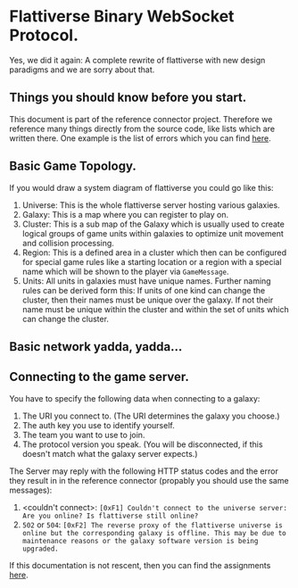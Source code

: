 # Flattiverse Binary WebSocket Protocol.

Yes, we did it again: A complete rewrite of flattiverse with new design paradigms and we are sorry about that.

## Things you should know before you start.

This document is part of the reference connector project. Therefore we reference many things directly from the source code, like lists which are written there. One example is the list of errors which you can find [here](Flattiverse.Connector/Flattiverse.Connector/GameException.cs).

## Basic Game Topology.

If you would draw a system diagram of flattiverse you could go like this:

1. Universe: This is the whole flattiverse server hosting various galaxies.
2. Galaxy: This is a map where you can register to play on.
3. Cluster: This is a sub map of the Galaxy which is usually used to create logical groups of game units within galaxies to optimize unit movement and collision processing.
4. Region: This is a defined area in a cluster which then can be configured for special game rules like a starting location or a region with a special name which will be shown to the player via `GameMessage`.
5. Units: All units in galaxies must have unique names. Further naming rules can be derived form this: If units of one kind can change the cluster, then their names must be unique over the galaxy. If not their name must be unique within the cluster and within the set of units which can change the cluster.

## Basic network yadda, yadda...

## Connecting to the game server.

You have to specify the following data when connecting to a galaxy:

1. The URI you connect to. (The URI determines the galaxy you choose.)
2. The auth key you use to identify yourself.
3. The team you want to use to join.
4. The protocol version you speak. (You will be disconnected, if this doesn't match what the galaxy server expects.)

The Server may reply with the following HTTP status codes and the error they result in in the reference connector (propably you should use the same messages):

1. <couldn't connect>: `[0xF1] Couldn't connect to the universe server: Are you online? Is flattiverse still online?`
2. `502` or `504`: `[0xF2] The reverse proxy of the flattiverse universe is online but the corresponding galaxy is offline. This may be due to maintenance reasons or the galaxy software version is being upgraded.`

If this documentation is not rescent, then you can find the assignments [here](Flattiverse.Connector/Flattiverse.Connector/Network/Connection.cs).